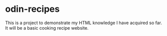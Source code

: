 # odin-recipes

This is a project to demonstrate my HTML knowledge I have acquired so far.
It will be a basic cooking recipe website.